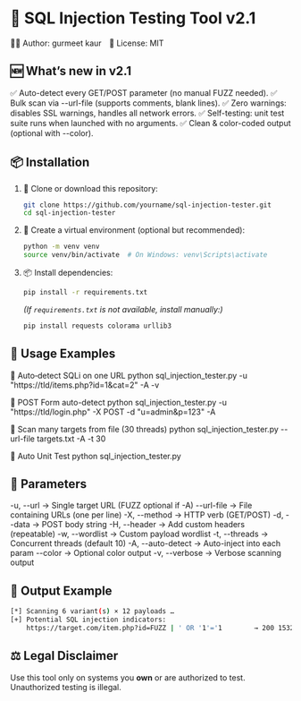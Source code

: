 🎯 SQL Injection Testing Tool v2.1
=================================

👨‍💻 Author: gurmeet kaur 🔐 License: MIT

🆕 What’s new in v2.1
----------------------
✅ Auto-detect every GET/POST parameter (no manual FUZZ needed).
✅ Bulk scan via --url-file (supports comments, blank lines).
✅ Zero warnings: disables SSL warnings, handles all network errors.
✅ Self-testing: unit test suite runs when launched with no arguments.
✅ Clean & color-coded output (optional with --color).

📦 Installation
----------------
1. 📁 Clone or download this repository:
   ```bash
   git clone https://github.com/yourname/sql-injection-tester.git
   cd sql-injection-tester
   ```

2. 🐍 Create a virtual environment (optional but recommended):
   ```bash
   python -m venv venv
   source venv/bin/activate  # On Windows: venv\Scripts\activate
   ```

3. 📦 Install dependencies:
   ```bash
   pip install -r requirements.txt
   ```
   *(If `requirements.txt` is not available, install manually:)*
   ```bash
   pip install requests colorama urllib3
   ```

🚀 Usage Examples
-----------------
🔎 Auto‑detect SQLi on one URL
    python sql_injection_tester.py -u "https://tld/items.php?id=1&cat=2" -A -v

📝 POST Form auto-detect
    python sql_injection_tester.py -u "https://tld/login.php" -X POST -d "u=admin&p=123" -A

📂 Scan many targets from file (30 threads)
    python sql_injection_tester.py --url-file targets.txt -A -t 30

🧪 Auto Unit Test
    python sql_injection_tester.py

📌 Parameters
-------------
-u, --url         → Single target URL (FUZZ optional if -A)
--url-file        → File containing URLs (one per line)
-X, --method      → HTTP verb (GET/POST)
-d, --data        → POST body string
-H, --header      → Add custom headers (repeatable)
-w, --wordlist    → Custom payload wordlist
-t, --threads     → Concurrent threads (default 10)
-A, --auto-detect → Auto-inject into each param
--color           → Optional color output
-v, --verbose     → Verbose scanning output

🧯 Output Example
-----------------
```bash
[*] Scanning 6 variant(s) × 12 payloads …
[+] Potential SQL injection indicators:
    https://target.com/item.php?id=FUZZ | ' OR '1'='1        → 200 1532B 0.31s
```
⚖️ Legal Disclaimer
-------------------
Use this tool only on systems you **own** or are authorized to test. Unauthorized testing is illegal.


